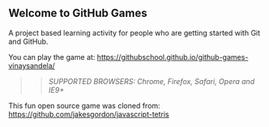 ## Welcome to GitHub Games

A project based learning activity for people who are getting started with Git and GitHub.

You can play the game at: https://githubschool.github.io/github-games-vinaysandela/

>> _*SUPPORTED BROWSERS*: Chrome, Firefox, Safari, Opera and IE9+_

This fun open source game was cloned from: https://github.com/jakesgordon/javascript-tetris
